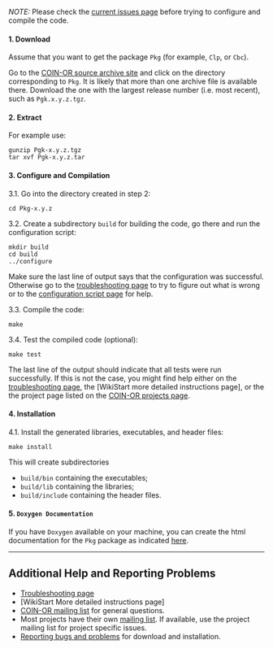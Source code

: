 
 *NOTE:* Please check the [current issues page](./current-issues) before trying to configure and compile the code.


#### 1. Download

Assume that you want to get the package `Pkg` (for example, `Clp`,
or `Cbc`).

Go to the [COIN-OR source archive site](http://www.coin-or.org/download/source) and click on the directory corresponding to `Pkg`. It is likely that more than one archive file is available there. Download the one with the largest release number (i.e. most recent), such as `Pgk.x.y.z.tgz`.


#### 2. Extract

For example use:
```
gunzip Pgk-x.y.z.tgz
tar xvf Pgk-x.y.z.tar
```


#### 3. Configure and Compilation

3.1. Go into the directory created in step 2:
```
cd Pkg-x.y.z
```

3.2. Create a subdirectory `build` for building the code, go there and run the configuration script:
```
mkdir build
cd build
../configure
```

Make sure the last line of output says that the configuration was successful. Otherwise go to the [troubleshooting page](./user-troubleshooting) to try to figure out what is wrong or to the [configuration script page](./user-configure) for help. 

3.3. Compile the code:
```
make
```

3.4. Test the compiled code (optional):
```
make test
```

The last line of the output should indicate that all tests were run successfully.
If this is not the case, you might find help either on the [troubleshooting page](./user-troubleshooting), the [WikiStart more detailed instructions page], or the the project page listed on the [COIN-OR projects page](http://www.coin-or.org/projects.html).


#### 4. Installation

4.1. Install the generated libraries, executables, and header files:
```
make install
```

This will create subdirectories 
 * `build/bin` containing the executables;
 * `build/lib` containing the libraries;
 * `build/include` containing the header files.


#### 5. `Doxygen Documentation`

If you have `Doxygen` available on your machine, you can create the html documentation for the `Pkg` package as indicated [here](./user-doxygen).

-------


## Additional Help and Reporting Problems

 * [Troubleshooting page](./user-troubleshooting) 
 * [WikiStart More detailed instructions page]
 * [COIN-OR mailing list](http://list.coin-or.org/mailman/listinfo/coin-discuss) for general questions. 
 * Most projects have their own [mailing list](http://list.coin-or.org/mailman/listinfo/). If available, use the project mailing list for project specific issues.
 * [Reporting bugs and problems](http://list.coin-or.org/mailman/listinfo/BuildTools-tickets) for download and installation. 